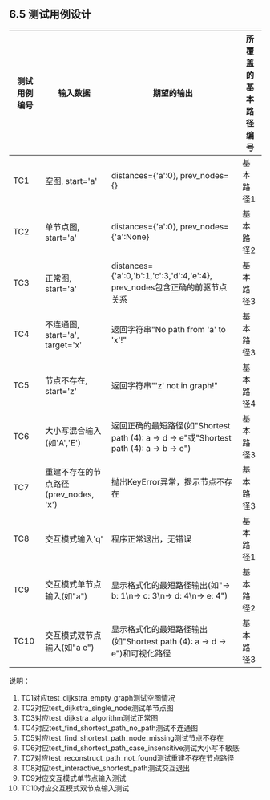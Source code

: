 ## 6.5 测试用例设计

| 测试用例编号 | 输入数据 | 期望的输出 | 所覆盖的基本路径编号 |
|-------------|---------|-----------|-------------------|
| TC1 | 空图, start='a' | distances={'a':0}, prev_nodes={} | 基本路径1 |
| TC2 | 单节点图, start='a' | distances={'a':0}, prev_nodes={'a':None} | 基本路径2 |
| TC3 | 正常图, start='a' | distances={'a':0,'b':1,'c':3,'d':4,'e':4}, prev_nodes包含正确的前驱节点关系 | 基本路径3 |
| TC4 | 不连通图, start='a', target='x' | 返回字符串"No path from 'a' to 'x'!" | 基本路径3 |
| TC5 | 节点不存在, start='z' | 返回字符串"'z' not in graph!" | 基本路径4 |
| TC6 | 大小写混合输入(如'A','E') | 返回正确的最短路径(如"Shortest path (4): a → d → e"或"Shortest path (4): a → b → e") | 基本路径3 |
| TC7 | 重建不存在的节点路径(prev_nodes, 'x') | 抛出KeyError异常，提示节点不存在 | 基本路径3 |
| TC8 | 交互模式输入'q' | 程序正常退出，无错误 | 基本路径1 |
| TC9 | 交互模式单节点输入(如"a") | 显示格式化的最短路径输出(如"→ b: 1\n→ c: 3\n→ d: 4\n→ e: 4") | 基本路径2 |
| TC10 | 交互模式双节点输入(如"a e") | 显示格式化的最短路径输出(如"Shortest path (4): a → d → e")和可视化路径 | 基本路径3 |

说明：
1. TC1对应test_dijkstra_empty_graph测试空图情况
2. TC2对应test_dijkstra_single_node测试单节点图
3. TC3对应test_dijkstra_algorithm测试正常图
4. TC4对应test_find_shortest_path_no_path测试不连通图
5. TC5对应test_find_shortest_path_node_missing测试节点不存在
6. TC6对应test_find_shortest_path_case_insensitive测试大小写不敏感
7. TC7对应test_reconstruct_path_not_found测试重建不存在节点路径
8. TC8对应test_interactive_shortest_path测试交互退出
9. TC9对应交互模式单节点输入测试
10. TC10对应交互模式双节点输入测试
